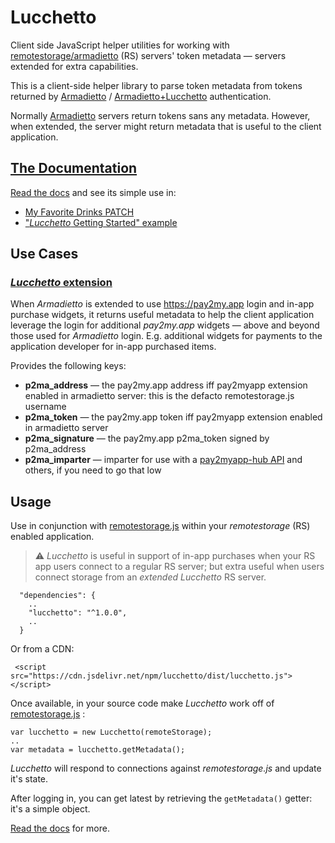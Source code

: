 # Lucchetto

Client side JavaScript helper utilities for working with [remotestorage/armadietto](https://github.com/remotestorage/armadietto) (RS) servers' token metadata &mdash; servers extended for extra capabilities.

This is a client-side helper library to parse token metadata from tokens returned by [Armadietto](https://github.com/remotestorage/armadietto) / [Armadietto+Lucchetto](https://github.com/overhide/armadietto/tree/master/lucchetto) authentication.

Normally  [Armadietto](https://github.com/remotestorage/armadietto) servers return tokens sans any metadata.  However, when extended, the server might return metadata that is useful to the client application.

## [The Documentation](https://doxdox.org/overhide/lucchetto)

[Read the docs](https://doxdox.org/overhide/lucchetto) and see its simple use in:

- [My Favorite Drinks PATCH](TBD)
- ["*Lucchetto* Getting Started" example](https://overhide.github.io/armadietto/lucchetto/index.html#) 

## Use Cases

### [*Lucchetto* extension](https://github.com/overhide/armadietto/tree/master/lucchetto)

When *Armadietto* is extended to use https://pay2my.app login and in-app purchase widgets, it returns useful metadata to help the client application leverage the login for additional *pay2my.app* widgets &mdash; above and beyond those used for *Armadietto* login.  E.g. additional widgets for payments to the application developer for in-app purchased items.

Provides the following keys:

- **p2ma_address** &mdash; the pay2my.app address iff pay2myapp extension enabled in armadietto server:  this is the defacto remotestorage.js username
- **p2ma_token** &mdash; the pay2my.app token iff pay2myapp extension enabled in armadietto server
- **p2ma_signature** &mdash; the pay2my.app p2ma_token signed by p2ma_address
- **p2ma_imparter** &mdash; imparter for use with a [pay2myapp-hub API](https://github.com/overhide/pay2my.app#pay2myapp-hub-) and others, if you need to go that low

## Usage

Use in conjunction with [remotestorage.js](https://github.com/remotestorage/remotestorage.js) within your *remotestorage* (RS) enabled application.

> ⚠ *Lucchetto* is useful in support of in-app purchases when your RS app users connect to a regular RS server; but extra useful when users connect storage from an *extended* *Lucchetto* RS server.



```
  "dependencies": {
    ..
    "lucchetto": "^1.0.0",
    ..
  }
```



Or from a CDN:

```
 <script src="https://cdn.jsdelivr.net/npm/lucchetto/dist/lucchetto.js"></script>
```



Once available, in your source code make *Lucchetto* work off of  [remotestorage.js](https://github.com/remotestorage/remotestorage.js) :

``` 
var lucchetto = new Lucchetto(remoteStorage);
..
var metadata = lucchetto.getMetadata();
```



*Lucchetto* will respond to connections against *remotestorage.js* and update it's state.  

After logging in, you can get latest by retrieving the `getMetadata()` getter:  it's a simple object.  



[Read the docs](https://doxdox.org/overhide/lucchetto) for more.